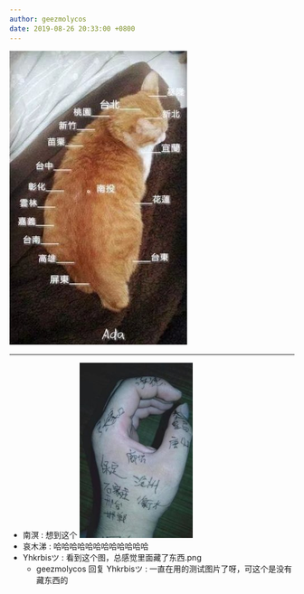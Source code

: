```yaml
---
author: geezmolycos
date: 2019-08-26 20:33:00 +0800
---
```


![](/assets/images/qq-zone/2019-08-26-taiwan.jpg)

---

- 南溟 : 想到这个 ![](/assets/images/qq-zone/2019-08-26-taiwan-hebei.jpg)
- 哀木涕 : 哈哈哈哈哈哈哈哈哈哈哈哈
- Yhkrbisツ : 看到这个图，总感觉里面藏了东西.png
  - geezmolycos 回复 Yhkrbisツ : 一直在用的测试图片了呀，可这个是没有藏东西的
